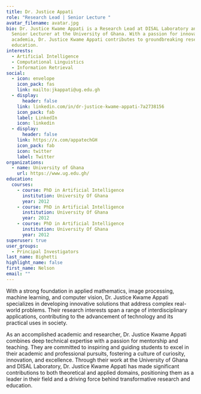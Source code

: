 ```yaml
---
title: Dr. Justice Appati
role: "Research Lead | Senior Lecture "
avatar_filename: avatar.jpg
bio: Dr. Justice Kwame Appati is a Research Lead at DISAL Laboratory and a
  Senior Lecturer at the University of Ghana. With a passion for innovation and
  academia, Dr. Justice Kwame Appati contributes to groundbreaking research and
  education.
interests:
  - Artificial Intelligence
  - Computational Linguistics
  - Information Retrieval
social:
  - icon: envelope
    icon_pack: fas
    link: mailto:jkappati@ug.edu.gh
  - display:
      header: false
    link: linkedin.com/in/dr-justice-kwame-appati-7a2738156
    icon_pack: fab
    label: LinkedIn
    icon: linkedin
  - display:
      header: false
    link: https://x.com/appatechGH
    icon_pack: fab
    icon: twitter
    label: Twitter
organizations:
  - name: University of Ghana
    url: https://www.ug.edu.gh/
education:
  courses:
    - course: PhD in Artificial Intelligence
      institution: University Of Ghana
      year: 2012
    - course: PhD in Artificial Intelligence
      institution: University Of Ghana
      year: 2012
    - course: PhD in Artificial Intelligence
      institution: University Of Ghana
      year: 2012
superuser: true
user_groups:
  - Principal Investigators
last_name: Bighetti
highlight_name: false
first_name: Nelson
email: ""
---
```

With a strong foundation in applied mathematics, image processing, machine learning, and computer vision, Dr. Justice Kwame Appati specializes in developing innovative solutions that address complex real-world problems. Their research interests span a range of interdisciplinary applications, contributing to the advancement of technology and its practical uses in society.

As an accomplished academic and researcher, Dr. Justice Kwame Appati combines deep technical expertise with a passion for mentorship and teaching. They are committed to inspiring and guiding students to excel in their academic and professional pursuits, fostering a culture of curiosity, innovation, and excellence. Through their work at the University of Ghana and DISAL Laboratory, Dr. Justice Kwame Appati has made significant contributions to both theoretical and applied domains, positioning them as a leader in their field and a driving force behind transformative research and education.
